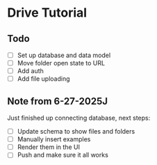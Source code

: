 # Drive Tutorial

## Todo

 - [ ] Set up database and data model
 - [ ] Move folder open state to URL
 - [ ] Add auth
 - [ ] Add file uploading

## Note from 6-27-2025J

Just finished up connecting database, next steps:
 - [ ] Update schema to show files and folders
 - [ ] Manually insert examples
 - [ ] Render them in the UI
 - [ ] Push and make sure it all works
